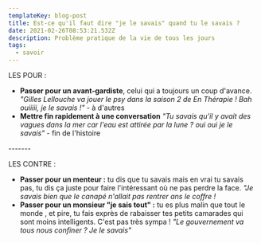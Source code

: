 ```yaml
---
templateKey: blog-post
title: Est-ce qu'il faut dire "je le savais" quand tu le savais ?
date: 2021-02-26T08:53:21.532Z
description: Problème pratique de la vie de tous les jours
tags:
  - savoir
---
```

LES POUR : 

* **Passer pour un avant-gardiste**, celui qui a toujours un coup d'avance. _"Gilles Lellouche va jouer le psy dans la saison 2 de En Thérapie ! Bah ouiiiii, je le savais !" -_ à d'autres
* **Mettre fin rapidement à une conversation** _"Tu savais qu'il y avait des vagues dans la mer car l'eau est attirée par la lune ? oui oui je le savais"_ - fin de l'histoire

\-------

LES CONTRE : 

* **Passer pour un menteur :** tu dis que tu savais mais en vrai tu savais pas, tu dis ça juste pour faire l'intéressant où ne pas perdre la face. _"Je savais bien que le canapé n'allait pas rentrer ans le coffre !_ 
* **Passer pour un monsieur "je sais tout" :** tu es plus malin que tout le monde , et pire, tu fais exprès de rabaisser tes petits camarades qui sont moins intelligents. C'est pas très sympa ! _"Le gouvernement va tous nous confiner ? Je le savais"_
